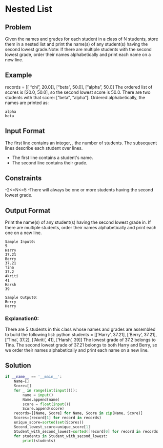 # Nested List

## Problem
Given the names and grades for each student in a class of N students, store them in a nested list and print the name(s) of any student(s) having the second lowest grade.Note: If there are multiple students with the second lowest grade, order their names alphabetically and print each name on a new line.

## Example
records  = [[ “chi”, 20.0]], [“beta”, 50.0], [“alpha”, 50.0]
The ordered list of scores is [20.0, 50.0], so the second lowest score is 50.0. There are two students with that score: [“beta”, “alpha”]. Ordered alphabetically, the names are printed as:

```
alpha
beta
```
## Input Format
The first line contains an integer, , the number of students.
The  subsequent lines describe each student over  lines.
- The first line contains a student's name.
- The second line contains their grade.

## Constraints
-2<=N<=5
-There will always be one or more students having the second lowest grade.

## Output Format
Print the name(s) of any student(s) having the second lowest grade in. If there are multiple students, order their names alphabetically and print each one on a new line.

```
Sample Input0:
5
Harry
37.21
Berry
37.21
Tina
37.2
Akriti
41
Harsh
39
```
```
Sample Output0:
Berry
Harry
```
### Explanation0:
There are 5 students in this class whose names and grades are assembled to build the following list:
python students = [[‘Harry’, 37.21], [‘Berry’, 37.21], [‘Tina’, 37.2], [‘Akriti’, 41], [‘Harsh’, 39]]
The lowest grade of 37.2 belongs to Tina. The second lowest grade of 37.21 belongs to both Harry and Berry, so we order their names alphabetically and print each name on a new line.

## Solution

```python
if __name__ == '__main__':
    Name=[]
    Score=[]
    for _ in range(int(input())):
        name = input()
        Name.append(name)
        score = float(input())
        Score.append(score)
    records=[[Name, Score] for Name, Score in zip(Name, Score)]
    Scores=(record[1] for record in records)
    unique_score=sorted(set(Scores))
    Second_lowest_score=unique_score[1]
    Student_with_second_lowest=sorted([record[0] for record in records if record[1]==Second_lowest_score])
    for students in Student_with_second_lowest:
        print(students)
```







